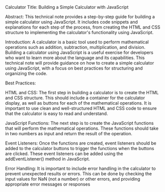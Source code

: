 Calculator 
Title: Building a Simple Calculator with JavaScript

Abstract: This technical note provides a step-by-step guide for building a simple calculator using JavaScript. It includes code snippets and explanations for each step of the process, from creating the HTML and CSS structure to implementing the calculator's functionality using JavaScript.

Introduction: A calculator is a basic tool used to perform mathematical operations such as addition, subtraction, multiplication, and division. Building a calculator using JavaScript is a useful exercise for developers who want to learn more about the language and its capabilities. This technical note will provide guidance on how to create a simple calculator using JavaScript, with a focus on best practices for structuring and organizing the code.

Best Practices:

HTML and CSS: The first step in building a calculator is to create the HTML and CSS structure. This should include a container for the calculator display, as well as buttons for each of the mathematical operations. It is important to use clean and well-structured HTML and CSS code to ensure that the calculator is easy to read and understand.

JavaScript Functions: The next step is to create the JavaScript functions that will perform the mathematical operations. These functions should take in two numbers as input and return the result of the operation.

Event Listeners: Once the functions are created, event listeners should be added to the calculator buttons to trigger the functions when the buttons are clicked. These event listeners can be added using the addEventListener() method in JavaScript.

Error Handling: It is important to include error handling in the calculator to prevent unexpected results or errors. This can be done by checking the input values for NaN (not a number) or other errors, and providing appropriate error messages or responses
